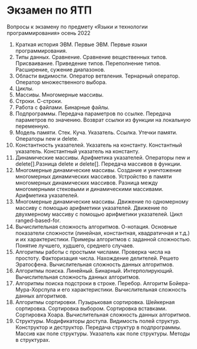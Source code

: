 # Экзамен по ЯТП
Вопросы к экзамену по предмету 
«Языки и технологии программирования» 
осень 2022 
1. Краткая история ЭВМ. Первые ЭВМ. Первые языки программирования. 
2. Типы данных. Сравнение. Сравнение вещественных типов. Присваивание. 
Приведение типов. Переполнение типов. Расширение, сужение диапазонов. 
3. Области видимости. Оператор ветвления. Тернарный оператор. Оператор 
множественного выбора. 
4. Циклы. 
5. Массивы. Многомерные массивы. 
6. Строки. С-строки. 
7. Работа с файлами. Бинарные файлы. 
8. Подпрограммы. Передача параметров по ссылке. Передача параметров по 
значению. Возврат ссылки из функции на локальную переменную. 
9. Модель памяти. Стек. Куча. Указатель. Ссылка. Утечки памяти. Операторы new и 
delete. 
10. Константность указателей. Указатель на константу. Константный указатель. 
Константный указатель на константу. 
11. Динамические массивы. Арифметика указателей. Операторы new и 
delete[].Разница delete и delete[]. Передача массивов в функции. 
12. Многомерные динамические массивы. Создание и уничтожение многомерных 
динамических массивов. Устройство в памяти многомерных динамических 
массивов. Разница между многомерными стековыми и динамическими 
массивами. Арифметика указателей. 
13. Многомерные динамические массивы. Движение по одномерному массиву с 
помощью арифметики указателей. Движение по двухмерному массиву с помощью 
арифметики указателей. Цикл ranged-based-for. 
14. Вычислительная сложность алгоритмов. О-нотация. Основные показатели 
сложности (линейная, константная, квадратичная и т.д.) и их характеристики. 
Примеры алгоритмов с заданной сложностью. Понятие лучшего, худшего, среднего 
случаев. 
15. Алгоритмы работы с простыми числами. Проверка числа на простоту. 
Факторизация числа. Нахождение делителей. Решето Эратосфена. Вычислительная 
сложность данных алгоритмов. 
16. Алгоритмы поиска. Линейный. Бинарный. Интерполирующий. Вычислительная 
сложность данных алгоритмов. 
17. Алгоритмы поиска подстроки в строке. Перебор. Алгоритм Бойера-Мура-Хорспула 
и его характеристики. Вычислительная сложность данных алгоритмов. 
18. Алгоритмы сортировки. Пузырьковая сортировка. Шейкерная сортировка. 
Сортировка выбором. Сортировка вставками. Сортировка Хоара. Вычислительная 
сложность данных алгоритмов. 
19. Структуры. Модификаторы доступа. Видимость полей структур. Конструктор и 
деструктор. Передача структур в подпрограммы. Массив как поле структуры. 
Указатель как поле структуры. Методы в структурах.
